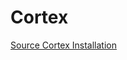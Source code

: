 # Cortex

[Source Cortex Installation](https://github.com/TheHive-Project/CortexDocs/blob/master/installation/install-guide.md)
